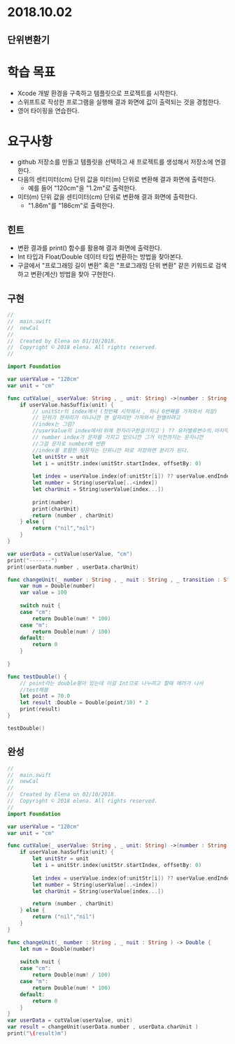 # 2018.10.02



## 단위변환기

# 학습 목표

- Xcode 개발 환경을 구축하고 템플릿으로 프로젝트를 시작한다.
- 스위프트로 작성한 프로그램을 실행해 결과 화면에 값이 출력되는 것을 경험한다.
- 영어 타이핑을 연습한다.

# 요구사항

- github 저장소를 만들고 템플릿을 선택하고 새 프로젝트를 생성해서 저장소에 연결한다.
- 다음의 센티미터(cm) 단위 값을 미터(m) 단위로 변환해 결과 화면에 출력한다.
  - 예를 들어 "120cm"을 "1.2m"로 출력한다.
- 미터(m) 단위 값을 센티미터(cm) 단위로 변환해 결과 화면에 출력한다.
  - "1.86m"를 "186cm"로 출력한다.

## 힌트

- 변환 결과를 print() 함수를 활용해 결과 화면에 출력한다.
- Int 타입과 Float/Double 데이터 타입 변환하는 방법을 찾아본다.
- 구글에서 "프로그래밍 길이 변환" 혹은 "프로그래밍 단위 변환" 같은 키워드로 검색하고 변환(계산) 방법을 찾아 구현한다.



## 구현

```swift
//
//  main.swift
//  newCal
//
//  Created by Elena on 01/10/2018.
//  Copyright © 2018 elena. All rights reserved.
//

import Foundation

var userValue = "120cm"
var unit = "cm"

func cutValue(_ userValue: String , _ unit: String) ->(number : String ,charUnit : String) {
    if userValue.hasSuffix(unit) {
        // unitStr의 index에서 (첫번째 시작에서 , 하나 0번째를 가져와서 저장)
        // 단위가 한자리가 아니니깐 맨 앞자리만 가져와서 판별하려고
        //index는 그럼?
        //userValue의 index에서(위에 한자리구한걸가지고 ) ?? 유저밸류변수의.마지막인덱스랑 비교를 해라. 그걸 index에 저장해
        // number index가 문자를 가지고 있으니깐 그거 이전까지는 문자니깐
        //그걸 문자로 number에 반환
        //index를 포함한 뒷문자는 단위니깐 따로 저장하면 분리가 된다.
        let unitStr = unit
        let i = unitStr.index(unitStr.startIndex, offsetBy: 0)
        
        let index = userValue.index(of:unitStr[i]) ?? userValue.endIndex
        let number = String(userValue[..<index])
        let charUnit = String(userValue[index...])
        
        print(number)
        print(charUnit)
        return (number , charUnit)
    } else {
        return ("nil","nil")
    }
}

var userData = cutValue(userValue, "cm")
print("-------")
print(userData.number , userData.charUnit)

func changeUnit(_ number : String , _ nuit : String , _ transition : String) -> Double {
    var num = Double(number)
    var value = 100
    
    switch nuit {
    case "cm":
        return Double(num! * 100)
    case "m":
        return Double(num! / 100)
    default:
        return 0
    }
    
}

func testDouble() {
    // point라는 double형이 있는데 이걸 Int으로 나누려고 할때 에러가 나서
    //test해봄
    let point = 70.0
    let result :Double = Double(point/10) * 2
    print(result)
}

testDouble()

```

## 완성

```swift
//
//  main.swift
//  newCal
//
//  Created by Elena on 02/10/2018.
//  Copyright © 2018 elena. All rights reserved.
//
import Foundation

var userValue = "120cm"
var unit = "cm"

func cutValue(_ userValue: String , _ unit: String) ->(number : String ,charUnit : String) {
    if userValue.hasSuffix(unit) {
        let unitStr = unit
        let i = unitStr.index(unitStr.startIndex, offsetBy: 0)
        
        let index = userValue.index(of:unitStr[i]) ?? userValue.endIndex
        let number = String(userValue[..<index])
        let charUnit = String(userValue[index...])

        return (number , charUnit)
    } else {
        return ("nil","nil")
    }
}

func changeUnit(_ number : String , _ nuit : String ) -> Double {
    let num = Double(number)
    
    switch nuit {
    case "cm":
        return Double(num! / 100)
    case "m":
        return Double(num! * 100)
    default:
        return 0
    }   
}
var userData = cutValue(userValue, unit)
var result = changeUnit(userData.number , userData.charUnit )
print("\(result)m")

```

